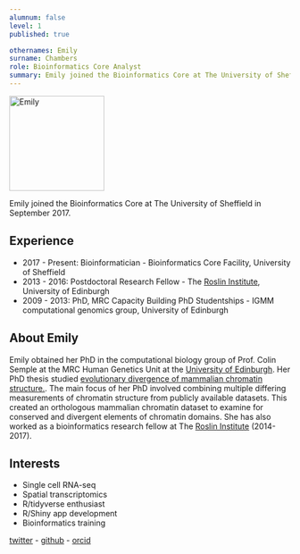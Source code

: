 ```yaml
---
alumnum: false
level: 1
published: true

othernames: Emily
surname: Chambers
role: Bioinformatics Core Analyst
summary: Emily joined the Bioinformatics Core at The University of Sheffield in September 2017. She has supported a wide variety of analysis projects across the University, and is leading of understanding of analysis methods for single-cell RNA-seq and spatial transcriptomics data. Emily leads the teaching on some of our training workshops, and is an accredited instructor of The Carpentries and attained FHEA status with AdvanceHE.
---
```


<img src="/images/emily.jpg" alt="Emily" width="170"/>

Emily joined the Bioinformatics Core at The University of Sheffield in September 2017.

## Experience

* 2017 - Present: Bioinformatician - Bioinformatics Core Facility, University of Sheffield
* 2013 - 2016: Postdoctoral Research Fellow - The [Roslin Institute](https://www.ed.ac.uk/roslin), University of Edinburgh
* 2009 - 2013: PhD, MRC Capacity Building PhD Studentships - IGMM computational genomics group, University of Edinburgh 


## About Emily
Emily obtained her PhD in the computational biology group of Prof. Colin Semple at the MRC Human Genetics Unit at the [University of Edinburgh](https://www.ed.ac.uk/). Her PhD thesis studied [evolutionary divergence of mammalian chromatin structure.](https://journals.plos.org/ploscompbiol/article?id=10.1371/journal.pcbi.1003017). The main focus of her PhD involved combining multiple differing measurements of chromatin structure from publicly available datasets. This created an orthologous mammalian chromatin dataset to examine for conserved and divergent elements of chromatin domains. She has also worked as a bioinformatics research fellow at The [Roslin Institute](https://www.ed.ac.uk/roslin) (2014-2017).

## Interests
* Single cell RNA-seq
* Spatial transcriptomics
* R/tidyverse enthusiast
* R/Shiny app development
* Bioinformatics training


[twitter](https://twitter.com/evc_sheffield) - [github](https://github.com/evchambers) - [orcid](https://orcid.org/0000-0003-1252-8059)
